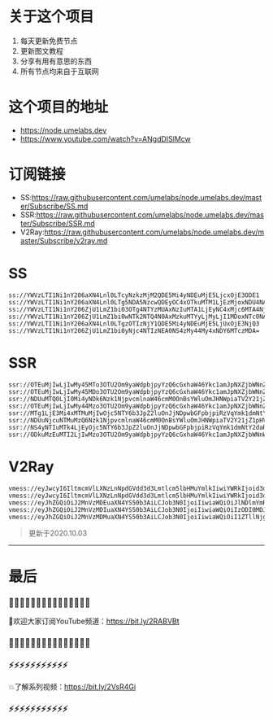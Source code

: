 # 关于这个项目
1. 每天更新免费节点
2. 更新图文教程
3. 分享有用有意思的东西
4. 所有节点均来自于互联网

# 这个项目的地址

* https://node.umelabs.dev
* https://www.youtube.com/watch?v=ANgdDISlMcw

# 订阅链接

* SS:https://raw.githubusercontent.com/umelabs/node.umelabs.dev/master/Subscribe/SS.md
* SSR:https://raw.githubusercontent.com/umelabs/node.umelabs.dev/master/Subscribe/SSR.md
* V2Ray:https://raw.githubusercontent.com/umelabs/node.umelabs.dev/master/Subscribe/v2ray.md

# SS

```http
ss://YWVzLTI1Ni1nY206aXN4Lnl0LTcyNzkzMjM2QDE5Mi4yNDEuMjE5LjcxOjE3ODE1
ss://YWVzLTI1Ni1nY206aXN4Lnl0LTg5NDA5NzcwQDEyOC4xOTkuMTM1LjEzMjoxNDU4NA==
ss://YWVzLTI1Ni1nY206ZjU1LmZ1bi03OTg4NTYzMUAxNzIuMTA1LjEyNC4xMjc6MTA4Njc=
ss://YWVzLTI1Ni1nY206ZjU1LmZ1bi0wNTk2NTQ4N0AxMzkuMTYyLjMyLjI1MDoxNTc0NA==
ss://YWVzLTI1Ni1nY206aXN4Lnl0LTgzOTIzNjY1QDE5Mi4yNDEuMjE5LjUxOjE3NjQ3
ss://YWVzLTI1Ni1nY206ZjU1LmZ1bi0yNjc4NTIzNEA0NS4zMy44My4xNDY6MTczMDA=
```

# SSR

```http
ssr://OTEuMjIwLjIwMy45MTo3OTU2Om9yaWdpbjpyYzQ6cGxhaW46Ykc1amJpNXZjbWNnZDJRMi8_b2Jmc3BhcmFtPSZyZW1hcmtzPTVyU2I1cDJKNTUtMlNRJmdyb3VwPVRHNWpiaTV2Y21j
ssr://OTEuMjIwLjIwMy45MDo3OTU2Om9yaWdpbjpyYzQ6cGxhaW46Ykc1amJpNXZjbWNnZDJRMi8_b2Jmc3BhcmFtPSZyZW1hcmtzPTVyU2I1cDJKNTUtMlNnJmdyb3VwPVRHNWpiaTV2Y21j
ssr://NDUuMTQ0LjI0Mi4yNDk6Nzk1NjpvcmlnaW46cmM0OnBsYWluOmJHNWpiaTV2Y21jZ2QyUTIvP29iZnNwYXJhbT0mcmVtYXJrcz01clNiNXAySjU1LTJTdyZncm91cD1URzVqYmk1dmNtYw
ssr://OTEuMjIwLjIwMy44Mzo3OTU2Om9yaWdpbjpyYzQ6cGxhaW46Ykc1amJpNXZjbWNnZDJRMi8_b2Jmc3BhcmFtPSZyZW1hcmtzPTVyU2I1cDJKNTUtMlRBJmdyb3VwPVRHNWpiaTV2Y21j
ssr://MTg1LjE3Mi4xMTMuMjIwOjc5NTY6b3JpZ2luOnJjNDpwbGFpbjpiRzVqYmk1dmNtY2daR1V4Lz9vYmZzcGFyYW09JnJlbWFya3M9NUxpYzVMcXNRdyZncm91cD1URzVqYmk1dmNtYw
ssr://NDUuNjcuNTMuMzQ6Nzk1NjpvcmlnaW46cmM0OnBsYWluOmJHNWpiaTV2Y21jZ1pHVXgvP29iZnNwYXJhbT0mcmVtYXJrcz01TGljNUxxc1JBJmdyb3VwPVRHNWpiaTV2Y21j
ssr://NS4yNTIuMTk4LjEyOjc5NTY6b3JpZ2luOnJjNDpwbGFpbjpiRzVqYmk1dmNtY2daR1V4Lz9vYmZzcGFyYW09JnJlbWFya3M9NUxpYzVMcXNSUSZncm91cD1URzVqYmk1dmNtYw
ssr://ODkuMzEuMTI2LjIwMzo3OTU2Om9yaWdpbjpyYzQ6cGxhaW46Ykc1amJpNXZjbWNnWkdVeC8_b2Jmc3BhcmFtPSZyZW1hcmtzPTVMaWM1THFzUmcmZ3JvdXA9VEc1amJpNXZjbWM
```

# V2Ray

```http
vmess://eyJwcyI6IltmcmVlLXNzLnNpdGVdd3d3Lmtlcm5lbHMuYmlkIiwiYWRkIjoid3d3Lmtlcm5lbHMuYmlkIiwicG9ydCI6IjQ0MyIsImlkIjoiMTBmNThiN2QtNGIyMC03Yjc0LTU2ZTEtMDMzNjk5ZGJmZWQ0IiwiYWlkIjoiMCIsIm5ldCI6IndzIiwidHlwZSI6Im5vbmUiLCJob3N0IjoiL3dzIiwidGxzIjoidGxzIn0=
vmess://eyJwcyI6IltmcmVlLXNzLnNpdGVdd3d3Lmtlcm5lbHMuYmlkIiwiYWRkIjoid3d3Lmtlcm5lbHMuYmlkIiwicG9ydCI6IjgwIiwiaWQiOiIxNzZjYThlMy1iZDRmLTQ5NzUtNmYxZS04YTNmMTkwOTNhNTIiLCJhaWQiOiIwIiwibmV0Ijoid3MiLCJ0eXBlIjoibm9uZSIsImhvc3QiOiIvd3MiLCJ0bHMiOiJub25lIn0=
vmess://eyJhZGQiOiJ2MnVzMDEuaXN4YS50b3AiLCJob3N0IjoiIiwiaWQiOiJlNDlmYmRjZi1lMmE5LTRlZGQtYTlhNC00MjA0NmYzN2ZkNTgiLCJuZXQiOiJ3cyIsInBhdGgiOiJcL3JheSIsInBvcnQiOiI0NDMiLCJwcyI6ImlzeC55dC0wMSIsInRscyI6InRscyIsInYiOjIsImFpZCI6MCwidHlwZSI6Im5vbmUifQo=
vmess://eyJhZGQiOiJ2MnVzMDIuaXN4YS50b3AiLCJob3N0IjoiIiwiaWQiOiIzODI0MDJiYy00MGMyLTQ4M2MtYjUwMi03ZjEwNTQ2MjJlNjEiLCJuZXQiOiJ3cyIsInBhdGgiOiJcL3JheSIsInBvcnQiOiI0NDMiLCJwcyI6ImlzeC55dC0wMiIsInRscyI6InRscyIsInYiOjIsImFpZCI6MCwidHlwZSI6Im5vbmUifQo=
vmess://eyJhZGQiOiJ2MnVzMDMuaXN4YS50b3AiLCJob3N0IjoiIiwiaWQiOiI1ZTllNjgwNy0xMzM4LTQ5YmEtODNlZi05ZGZhZTM5ODRiZjciLCJuZXQiOiJ3cyIsInBhdGgiOiJcL3JheSIsInBvcnQiOiI0NDMiLCJwcyI6ImlzeC55dC0wMyIsInRscyI6InRscyIsInYiOjIsImFpZCI6MCwidHlwZSI6Im5vbmUifQo=
```



> 更新于2020.10.03

---

# 最后
### 🌸🌸🌸🌸🌸🌸🌸🌸🌸🌸🌸🌸🌸🌸🌸

👏欢迎大家订阅YouTube频道：https://bit.ly/2RABVBt

### 🌸🌸🌸🌸🌸🌸🌸🌸🌸🌸🌸🌸🌸🌸🌸



### ⚡️⚡️⚡️⚡️⚡️⚡️⚡️⚡️⚡️⚡️⚡️

💥了解系列视频：https://bit.ly/2VsR4Gi

### ⚡️⚡️⚡️⚡️⚡️⚡️⚡️⚡️⚡️⚡️⚡️